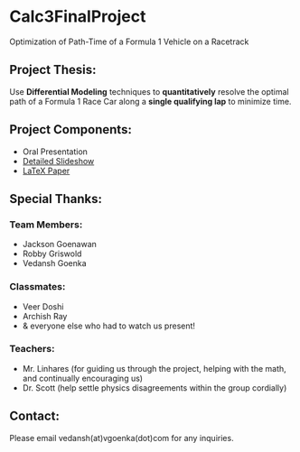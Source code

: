 # Calc3FinalProject
Optimization of Path-Time of a Formula 1 Vehicle on a Racetrack

## Project Thesis:
Use **Differential Modeling** techniques to **quantitatively** resolve the optimal path of a Formula 1 Race Car along a **single qualifying lap** to minimize time. 

## Project Components:

- Oral Presentation
- [Detailed Slideshow](https://docs.google.com/presentation/d/1c-jFgu0F1wxO6XeX8aw7PDI20DLJ6QOk6WPEUAI2xM8/edit?usp=sharing)
- [LaTeX Paper](https://vedansh.vgoenka.com/content/files/2023/06/F1_Racing_Line_Optimization.pdf)


## Special Thanks:
### Team Members:

- Jackson Goenawan
- Robby Griswold
- Vedansh Goenka

### Classmates:

- Veer Doshi
- Archish Ray
- & everyone else who had to watch us present!

### Teachers:

- Mr. Linhares (for guiding us through the project, helping with the math, and continually encouraging us)
- Dr. Scott (help settle physics disagreements within the group cordially)

## Contact:

Please email vedansh(at)vgoenka(dot)com for any inquiries.
